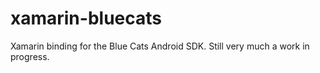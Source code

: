 # xamarin-bluecats
Xamarin binding for the Blue Cats Android SDK. Still very much a work in progress.
